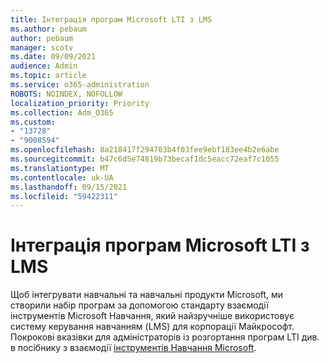```yaml
---
title: Інтеграція програм Microsoft LTI з LMS
ms.author: pebaum
author: pebaum
manager: scotv
ms.date: 09/09/2021
audience: Admin
ms.topic: article
ms.service: o365-administration
ROBOTS: NOINDEX, NOFOLLOW
localization_priority: Priority
ms.collection: Adm_O365
ms.custom:
- "13728"
- "9008594"
ms.openlocfilehash: 8a218417f294703b4f03fee9ebf183ee4b2e6abe
ms.sourcegitcommit: b47c6d5e74819b73becaf1dc5eacc72eaf7c1055
ms.translationtype: MT
ms.contentlocale: uk-UA
ms.lasthandoff: 09/15/2021
ms.locfileid: "59422311"
---
```

# <a name="integrate-microsoft-lti-apps-with-your-lms"></a>Інтеграція програм Microsoft LTI з LMS

Щоб інтегрувати навчальні та навчальні продукти Microsoft, ми створили набір програм за допомогою стандарту взаємодії інструментів Microsoft Навчання, який найзручніше використовує систему керування навчанням (LMS) для корпорації Майкрософт. Покрокові вказівки для адміністраторів із розгортання програм LTI див. в посібнику з взаємодії [інструментів Навчання Microsoft](https://admin.microsoft.com/AdminPortal/Home?#/modernonboarding/lmsintegrationguide).